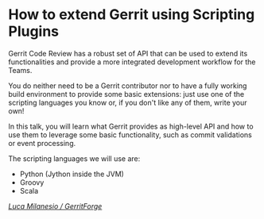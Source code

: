# How to extend Gerrit using Scripting Plugins

Gerrit Code Review has a robust set of API that can be used
to extend its functionalities and provide a more integrated
development workflow for the Teams.

You do neither need to be a Gerrit contributor nor to have
a fully working build environment to provide some basic
extensions: just use one of the scripting languages you know
or, if you don't like any of them, write your own!

In this talk, you will learn what Gerrit provides as
high-level API and how to use them to leverage some basic
functionality, such as commit validations or event
processing.

The scripting languages we will use are:
- Python (Jython inside the JVM)
- Groovy
- Scala

*[Luca Milanesio / GerritForge](../speakers.md#lmilanesio)*
